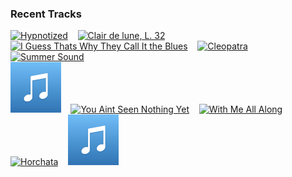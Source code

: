 ### Recent Tracks
[<img src='https://lastfm.freetls.fastly.net/i/u/300x300/9c20cae0c7b74e2dcebe51713abd638a.png' width='16%' height='16%' alt='Hypnotized'>](https://www.last.fm/music/fever%2bfever/_/hypnotized)&nbsp;&nbsp;&nbsp;&nbsp;[<img src='https://lastfm.freetls.fastly.net/i/u/300x300/4f9e463b85ec9eea5cdf855dcb72ca77.png' width='16%' height='16%' alt='Clair de lune, L. 32'>](https://www.last.fm/music/claude%2bdebussy/_/clair%2bde%2blune%252c%2bl.%2b32)&nbsp;&nbsp;&nbsp;&nbsp;[<img src='https://lastfm.freetls.fastly.net/i/u/300x300/94d2fe1c0df8d84e7296e6133a5812d9.png' width='16%' height='16%' alt='I Guess Thats Why They Call It the Blues'>](https://www.last.fm/music/elton%2bjohn/_/i%2bguess%2bthat%2527s%2bwhy%2bthey%2bcall%2bit%2bthe%2bblues)&nbsp;&nbsp;&nbsp;&nbsp;[<img src='https://lastfm.freetls.fastly.net/i/u/300x300/ea77f864eff0a4283fa30b8edade7ddb.png' width='16%' height='16%' alt='Cleopatra'>](https://www.last.fm/music/the%2blumineers/_/cleopatra)&nbsp;&nbsp;&nbsp;&nbsp;[<img src='https://lastfm.freetls.fastly.net/i/u/300x300/bb08a1ccce27c9903507643795313b95.png' width='16%' height='16%' alt='Summer Sound'>](https://www.last.fm/music/romes/_/summer%2bsound)&nbsp;&nbsp;&nbsp;&nbsp;<br>[<img src='https://github.com/atfinke/atfinke/blob/master/placeholder.jpeg?raw=true' width='16%' height='16%' alt='Rest of Our Lives'>](https://www.last.fm/music/the%2blight%2bthe%2bheat/_/rest%2bof%2bour%2blives)&nbsp;&nbsp;&nbsp;&nbsp;[<img src='https://lastfm.freetls.fastly.net/i/u/300x300/b40f1ae1d2d7421198cce1c6db36828c.png' width='16%' height='16%' alt='You Aint Seen Nothing Yet'>](https://www.last.fm/music/bachman-turner%2boverdrive/_/you%2bain%2527t%2bseen%2bnothing%2byet)&nbsp;&nbsp;&nbsp;&nbsp;[<img src='https://lastfm.freetls.fastly.net/i/u/300x300/8fe718ed1c3fe94adf674c8c1756fdfe.png' width='16%' height='16%' alt='With Me All Along'>](https://www.last.fm/music/bronze%2bradio%2breturn/_/with%2bme%2ball%2balong)&nbsp;&nbsp;&nbsp;&nbsp;[<img src='https://lastfm.freetls.fastly.net/i/u/300x300/f60b0691b7294dbd8c300b36276576e7.png' width='16%' height='16%' alt='Horchata'>](https://www.last.fm/music/vampire%2bweekend/_/horchata)&nbsp;&nbsp;&nbsp;&nbsp;[<img src='https://github.com/atfinke/atfinke/blob/master/placeholder.jpeg?raw=true' width='16%' height='16%' alt='Sober Up (feat. Rivers Cuomo)'>](https://www.last.fm/music/ajr/_/sober%2bup%2b%2528feat.%2brivers%2bcuomo%2529)&nbsp;&nbsp;&nbsp;&nbsp;<br>